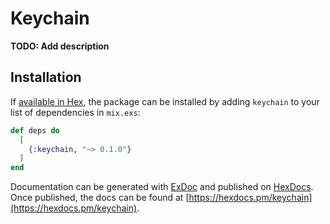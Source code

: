 # Keychain

**TODO: Add description**

## Installation

If [available in Hex](https://hex.pm/docs/publish), the package can be installed
by adding `keychain` to your list of dependencies in `mix.exs`:

```elixir
def deps do
  [
    {:keychain, "~> 0.1.0"}
  ]
end
```

Documentation can be generated with [ExDoc](https://github.com/elixir-lang/ex_doc)
and published on [HexDocs](https://hexdocs.pm). Once published, the docs can
be found at [https://hexdocs.pm/keychain](https://hexdocs.pm/keychain).

